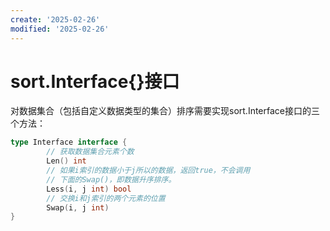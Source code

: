 ```yaml
---
create: '2025-02-26'
modified: '2025-02-26'
---
```


# sort.Interface{}接口

对数据集合（包括自定义数据类型的集合）排序需要实现sort.Interface接口的三个方法：

```go
type Interface interface {
        // 获取数据集合元素个数
        Len() int
        // 如果i索引的数据小于j所以的数据，返回true，不会调用
        // 下面的Swap()，即数据升序排序。
        Less(i, j int) bool
        // 交换i和j索引的两个元素的位置
        Swap(i, j int)
}
```